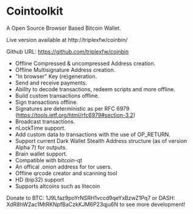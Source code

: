 Cointoolkit
=======

A Open Source Browser Based Bitcoin Wallet.

Live version available at http://triplexfw/coinbin/

Github URL: https://github.com/triplexfw/coinbin

- Offline Compressed & uncompressed Address creation.
- Offline Multisignature Address creation.
- "In browser" Key (re)generation. 
- Send and receive payments.
- Ability to decode transactions, redeem scripts and more offline.
- Build custom transactions offline.
- Sign transactions offline.
- Signatures are deterministic as per RFC 6979 (https://tools.ietf.org/html/rfc6979#section-3.2)
- Broadcast transactions.
- nLockTime support.
- Add custom data to transactions with the use of OP_RETURN.
- Support current Dark Wallet Stealth Address structure (as of version Alpha 7) for outputs.
- Brain wallet support.
- Compatible with bitcoin-qt
- An offical .onion address for tor users.
- Offline qrcode creator and scanning tool
- HD (bip32) support
- Supports altcoins such as litecoin

Donate to BTC: 1J9Lfaz9poYrNSRH1vccd9qeYxBzwZ1Pq7 or DASH: XdR8hW2ac1MtRKNpfBaCzkKJM6P23qju6N to see more development!
